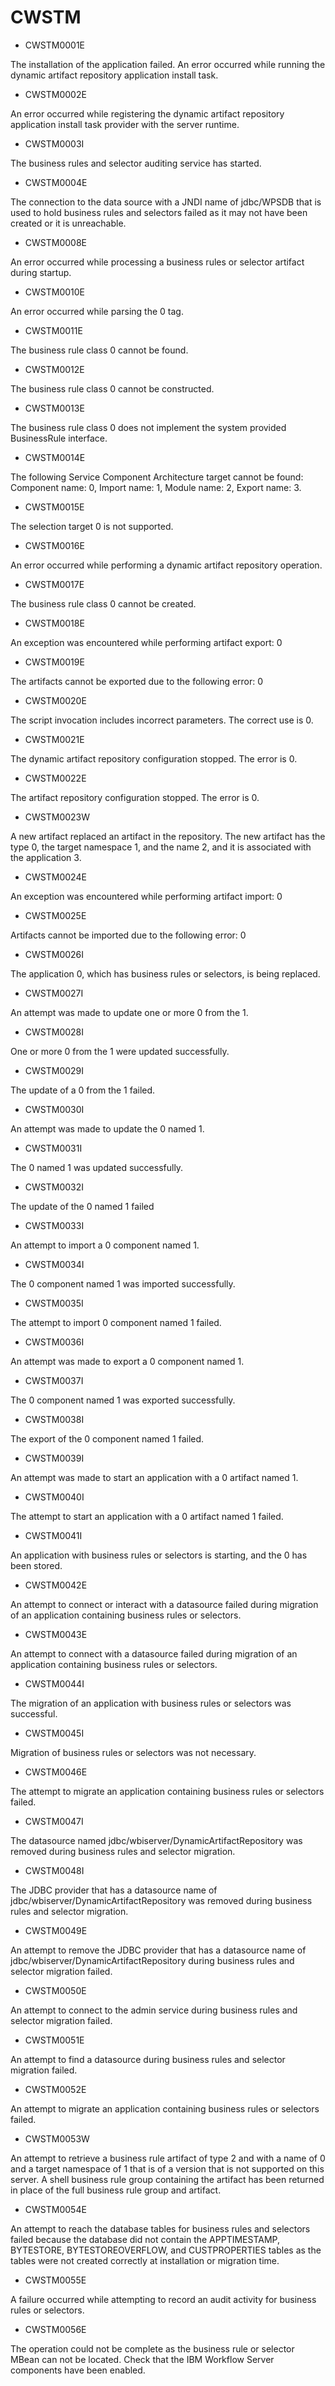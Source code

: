 # CWSTM

- CWSTM0001E

The installation of the application failed. An error occurred while running the dynamic artifact repository application install task.
- CWSTM0002E

An error occurred while registering the dynamic artifact repository application install task provider with the server runtime.
- CWSTM0003I

The business rules and selector auditing service has started.
- CWSTM0004E

The connection to the data source with a JNDI name of jdbc/WPSDB that is used to hold business rules and selectors failed as it may not have been created or it is unreachable.
- CWSTM0008E

An error occurred while processing a business rules or selector artifact during startup.
- CWSTM0010E

An error occurred while parsing the 0 tag.
- CWSTM0011E

The business rule class 0 cannot be found.
- CWSTM0012E

The business rule class 0 cannot be constructed.
- CWSTM0013E

The business rule class 0 does not implement the system provided BusinessRule interface.
- CWSTM0014E

The following Service Component Architecture target cannot be found: Component name: 0, Import name: 1, Module name: 2, Export name: 3.
- CWSTM0015E

The selection target 0 is not supported.
- CWSTM0016E

An error occurred while performing a dynamic artifact repository operation.
- CWSTM0017E

The business rule class 0 cannot be created.
- CWSTM0018E

An exception was encountered while performing artifact export: 0
- CWSTM0019E

The artifacts cannot be exported due to the following error: 0
- CWSTM0020E

The script invocation includes incorrect parameters. The correct use is 0.
- CWSTM0021E

The dynamic artifact repository configuration stopped. The error is 0.
- CWSTM0022E

The artifact repository configuration stopped. The error is 0.
- CWSTM0023W

A new artifact replaced an artifact in the repository. The new artifact has the type 0, the target namespace 1, and the name 2, and it is associated with the application 3.
- CWSTM0024E

An exception was encountered while performing artifact import: 0
- CWSTM0025E

Artifacts cannot be imported due to the following error: 0
- CWSTM0026I

The application 0, which has business rules or selectors, is being replaced.
- CWSTM0027I

An attempt was made to update one or more 0 from the 1.
- CWSTM0028I

One or more 0 from the 1 were updated successfully.
- CWSTM0029I

The update of a 0 from the 1 failed.
- CWSTM0030I

An attempt was made to update the 0 named 1.
- CWSTM0031I

The 0 named 1 was updated successfully.
- CWSTM0032I

The update of the 0 named 1 failed
- CWSTM0033I

An attempt to import a 0 component named 1.
- CWSTM0034I

The 0 component named 1 was imported successfully.
- CWSTM0035I

The attempt to import 0 component named 1 failed.
- CWSTM0036I

An attempt was made to export a 0 component named 1.
- CWSTM0037I

The 0 component named 1 was exported successfully.
- CWSTM0038I

The export of the 0 component named 1 failed.
- CWSTM0039I

An attempt was made to start an application with a 0 artifact named 1.
- CWSTM0040I

The attempt to start an application with a 0 artifact named 1 failed.
- CWSTM0041I

An application with business rules or selectors is starting, and the 0 has been stored.
- CWSTM0042E

An attempt to connect or interact with a datasource failed during migration of an application containing business rules or selectors.
- CWSTM0043E

An attempt to connect with a datasource failed during migration of an application containing business rules or selectors.
- CWSTM0044I

The migration of an application with business rules or selectors was successful.
- CWSTM0045I

Migration of business rules or selectors was not necessary.
- CWSTM0046E

The attempt to migrate an application containing business rules or selectors failed.
- CWSTM0047I

The datasource named jdbc/wbiserver/DynamicArtifactRepository was removed during business rules and selector migration.
- CWSTM0048I

The JDBC provider that has a datasource name of jdbc/wbiserver/DynamicArtifactRepository was removed during business rules and selector migration.
- CWSTM0049E

An attempt to remove the JDBC provider that has a datasource name of jdbc/wbiserver/DynamicArtifactRepository during business rules and selector migration failed.
- CWSTM0050E

An attempt to connect to the admin service during business rules and selector migration failed.
- CWSTM0051E

An attempt to find a datasource during business rules and selector migration failed.
- CWSTM0052E

An attempt to migrate an application containing business rules or selectors failed.
- CWSTM0053W

An attempt to retrieve a business rule artifact of type 2 and with a name of 0 and a target namespace of 1 that is of a version that is not supported on this server.  A shell business rule group containing the artifact has been returned in place of the full business rule group and artifact.
- CWSTM0054E

An attempt to reach the database tables for business rules and selectors failed because the database did not contain the APPTIMESTAMP, BYTESTORE, BYTESTOREOVERFLOW, and CUSTPROPERTIES tables as the tables were not created correctly at installation or migration time.
- CWSTM0055E

A failure occurred while attempting to record an audit activity for business rules or selectors.
- CWSTM0056E

The operation could not be complete as the business rule or selector MBean can not be located. Check that the IBM Workflow Server components have been enabled.